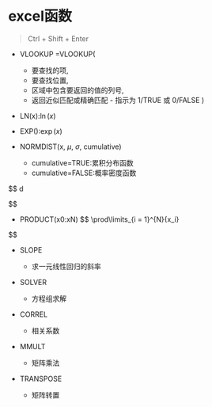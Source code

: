 

# excel函数
> Ctrl + Shift + Enter



- VLOOKUP
=VLOOKUP(
    - 要查找的项,
    - 要查找位置,
    - 区域中包含要返回的值的列号,
    - 返回近似匹配或精确匹配 - 指示为 1/TRUE 或 0/FALSE
)

- LN(x):$\ln(x)$


- EXP():$\exp(x)$


- NORMDIST(x, $\mu$, $\sigma$, cumulative)
    - cumulative=TRUE:累积分布函数
    - cumulative=FALSE:概率密度函数

$$
d

$$




- PRODUCT(x0:xN)
$$
\prod\limits_{i = 1}^{N}{x_i}

$$

- SLOPE
    - 求一元线性回归的斜率


- SOLVER
    - 方程组求解

- CORREL
    - 相关系数

- MMULT
    - 矩阵乘法

- TRANSPOSE
    - 矩阵转置